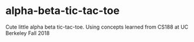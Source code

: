 # alpha-beta-tic-tac-toe
Cute little alpha beta tic-tac-toe.
Using concepts learned from CS188 at UC Berkeley Fall 2018
